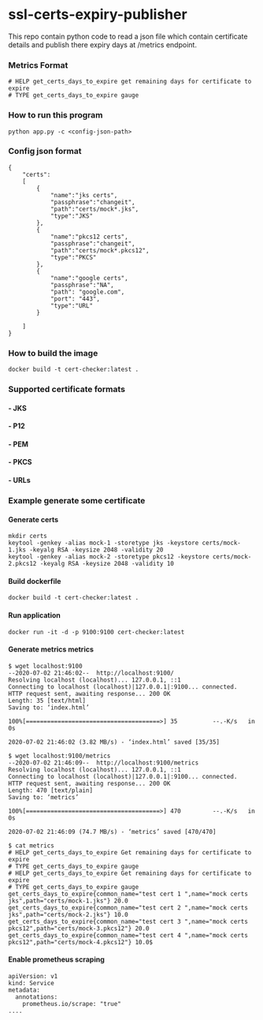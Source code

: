 # ssl-certs-expiry-publisher

This repo contain python code to read a json file which contain certificate details and publish there expiry days at /metrics endpoint.

### Metrics Format
```
# HELP get_certs_days_to_expire get remaining days for certificate to expire
# TYPE get_certs_days_to_expire gauge
```

### How to run this program
```
python app.py -c <config-json-path>
```


### Config json format
```
{
    "certs":
    [
        {
            "name":"jks certs",
            "passphrase":"changeit",
            "path":"certs/mock*.jks",
            "type":"JKS"
        },
        {
            "name":"pkcs12 certs",
            "passphrase":"changeit",
            "path":"certs/mock*.pkcs12",
            "type":"PKCS"
        },
        {
            "name":"google certs",
            "passphrase":"NA",
            "path": "google.com",
            "port": "443",
            "type":"URL"
        }

    ]
}
```

### How to build the image
```
docker build -t cert-checker:latest .
```

### Supported certificate formats
#### - JKS
#### - P12
#### - PEM
#### - PKCS
#### - URLs


### Example generate some certificate

#### Generate certs
```
mkdir certs 
keytool -genkey -alias mock-1 -storetype jks -keystore certs/mock-1.jks -keyalg RSA -keysize 2048 -validity 20
keytool -genkey -alias mock-2 -storetype pkcs12 -keystore certs/mock-2.pkcs12 -keyalg RSA -keysize 2048 -validity 10
```
#### Build dockerfile
```
docker build -t cert-checker:latest .
```
#### Run application
```
docker run -it -d -p 9100:9100 cert-checker:latest
```
#### Generate metrics metrics
```
$ wget localhost:9100
--2020-07-02 21:46:02--  http://localhost:9100/
Resolving localhost (localhost)... 127.0.0.1, ::1
Connecting to localhost (localhost)|127.0.0.1|:9100... connected.
HTTP request sent, awaiting response... 200 OK
Length: 35 [text/html]
Saving to: ‘index.html’

100%[======================================>] 35          --.-K/s   in 0s

2020-07-02 21:46:02 (3.82 MB/s) - ‘index.html’ saved [35/35]

$ wget localhost:9100/metrics
--2020-07-02 21:46:09--  http://localhost:9100/metrics
Resolving localhost (localhost)... 127.0.0.1, ::1
Connecting to localhost (localhost)|127.0.0.1|:9100... connected.
HTTP request sent, awaiting response... 200 OK
Length: 470 [text/plain]
Saving to: ‘metrics’

100%[======================================>] 470         --.-K/s   in 0s

2020-07-02 21:46:09 (74.7 MB/s) - ‘metrics’ saved [470/470]

$ cat metrics
# HELP get_certs_days_to_expire Get remaining days for certificate to expire
# TYPE get_certs_days_to_expire gauge
# HELP get_certs_days_to_expire Get remaining days for certificate to expire
# TYPE get_certs_days_to_expire gauge
get_certs_days_to_expire{common_name="test cert 1 ",name="mock certs jks",path="certs/mock-1.jks"} 20.0
get_certs_days_to_expire{common_name="test cert 2 ",name="mock certs jks",path="certs/mock-2.jks"} 10.0
get_certs_days_to_expire{common_name="test cert 3 ",name="mock certs pkcs12",path="certs/mock-3.pkcs12"} 20.0
get_certs_days_to_expire{common_name="test cert 4 ",name="mock certs pkcs12",path="certs/mock-4.pkcs12"} 10.0$
```

#### Enable prometheus scraping
```
apiVersion: v1
kind: Service
metadata:
  annotations:
    prometheus.io/scrape: "true"
....

```
